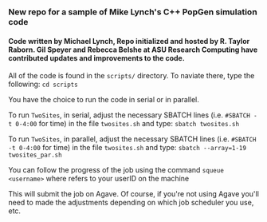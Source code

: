 ### New repo for a sample of Mike Lynch's C++ PopGen simulation code
#### Code written by Michael Lynch, Repo initialized and hosted by R. Taylor Raborn. Gil Speyer and Rebecca Belshe at ASU Research Computing have contributed updates and improvements to the code.

All of the code is found in the `scripts/` directory.
To naviate there, type the following:
`cd scripts`

You have the choice to run the code in serial or in parallel.

To run `TwoSites`, in serial, adjust the necessary SBATCH lines (i.e. `#SBATCH -t 0-4:00` for time) in the file `twosites.sh` and type:
`sbatch twosites.sh`

To run `TwoSites`, in parallel, adjust the necessary SBATCH lines (i.e. `#SBATCH -t 0-4:00` for time) in the file `twosites.sh` and type:
`sbatch --array=1-19 twosites_par.sh`

You can follow the progress of the job using the command
`squeue <username>` where <username> refers to your userID on the machine

This will submit the job on Agave.
Of course, if you're not using Agave you'll need to made the adjustments depending on which job scheduler you use, etc.
